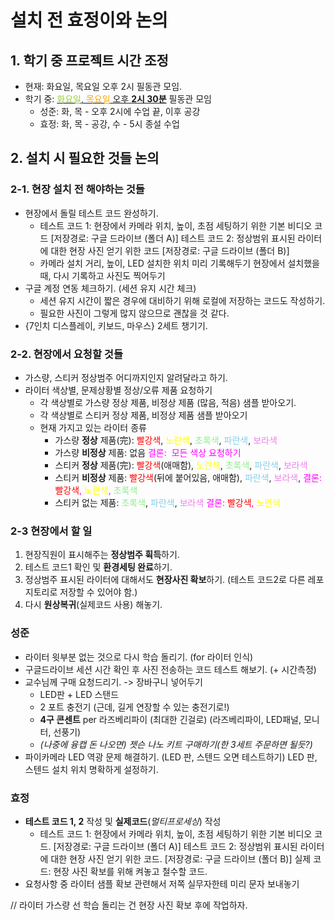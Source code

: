 #  설치 전 효정이와 논의

## 1. 학기 중 프로젝트 시간 조정

+ 현재: 화요일, 목요일 오후 2시 필동관 모임.
+ 학기 중: <u><span style="color:yellowgreen">화요일</span>, <span style="color:orange">목요일</span> 오후 **2시 30분**</u> 필동관 모임
    + 성준: 화, 목 - 오후 2시에 수업 끝, 이후 공강
    + 효정: 화, 목 - 공강, 수 - 5시 종설 수업

## 2. 설치 시 필요한 것들 논의

### 2-1. 현장 설치 전 해야하는 것들

+ 현장에서 돌릴 테스트 코드 완성하기.
    + 테스트 코드 1: 현장에서 카메라 위치, 높이, 초점 세팅하기 위한 기본 비디오 코드 [저장경로: 구글 드라이브 (폴더 A)]
        테스트 코드 2: 정상범위 표시된 라이터에 대한 현장 사진 얻기 위한 코드 [저장경로: 구글 드라이브 (폴더 B)]
    + 카메라 설치 거리, 높이, LED 설치한 위치 미리 기록해두기
        현장에서 설치했을 때, 다시 기록하고 사진도 찍어두기
+ 구글 계정 연동 체크하기. (세션 유지 시간 체크)
    + 세션 유지 시간이 짧은 경우에 대비하기 위해 로컬에 저장하는 코드도 작성하기.
    + 필요한 사진이 그렇게 많지 않으므로 괜찮을 것 같다.
+ {7인치 디스플레이, 키보드, 마우스} 2세트 챙기기.

### 2-2. 현장에서 요청할 것들

+ 가스량, 스티커 정상범주 어디까지인지 알려달라고 하기.
+ 라이터 색상별, 문제상황별 정상/오류 제품 요청하기
    + 각 색상별로 가스량 정상 제품, 비정상 제품 (많음, 적음) 샘플 받아오기.
    + 각 색상별로 스티커 정상 제품, 비정상 제품 샘플 받아오기
    + 현재 가지고 있는 라이터 종류
        + 가스량 **정상** 제품(完): <span style="color:red">빨강색</span>, <span style="color:yellow">노란색</span>, <span style="color:lightgreen">초록색</span>, <span style="color:skyblue">파란색</span>, <span style="color:violet">보라색</span> 
        + 가스량 **비정상** 제품: 없음
            <span style="color:magenta">결론:  모든 색상 요청하기</span>
        + 스티커 **정상** 제품(完): <span style="color:red">빨강색</span>(애매함), <span style="color:yellow">노란색</span>, <span style="color:lightgreen">초록색</span>, <span style="color:skyblue">파란색</span>, <span style="color:violet">보라색</span> 
        + 스티커 **비정상** 제품: <span style="color:red">빨강색</span>(뒤에 붙어있음, 애매함), <span style="color:skyblue">파란색</span>, <span style="color:violet">보라색</span>,
            <span style="color:magenta">결론: <span style="color:red">빨강색</span>, <span style="color:yellow">노란색</span>, <span style="color:lightgreen">초록색</span></span>
        + 스티커 없는 제품: <span style="color:lightgreen">초록색</span>, <span style="color:skyblue">파란색</span>, <span style="color:violet">보라색</span>
            <span style="color:magenta">결론: <span style="color:red">빨강색</span>, <span style="color:yellow">노란색</span></span>

### 2-3 현장에서 할 일

1. 현장직원이 표시해주는 **정상범주 휙득**하기.
2. 테스트 코드1 확인 및 **환경세팅 완료**하기.
3. 정상범주 표시된 라이터에 대해서도 **현장사진 확보**하기. 
    (테스트 코드2로 다른 레포지토리로 저장할 수 있어야 함.)
4. 다시 **원상복귀**(실제코드 사용) 해놓기.

### 성준

+ 라이터 윗부분 없는 것으로 다시 학습 돌리기. (for 라이터 인식)
+ 구글드라이브 세션 시간 확인 후 사진 전송하는 코드 테스트 해보기. (+ 시간측정)
+ 교수님께 구매 요청드리기. -> 장바구니 넣어두기
    + LED판 + LED 스탠드 
    + 2 포트 충전기 (근데, 길게 연장할 수 있는 충전기로!)
    + **4구 콘센트** per 라즈베리파이 (최대한 긴걸로) (라즈베리파이, LED패널, 모니터, 선풍기)
    + *(나중에 융캡 돈 나오면) 젯슨 나노 키트 구매하기(한 3세트 주문하면 될듯?)*
+ 파이카메라 LED 역광 문제 해결하기. (LED 판, 스텐드 오면 테스트하기)
    LED 판, 스텐드 설치 위치 명확하게 설정하기.

### 효정

+ **테스트 코드 1, 2** 작성 및 **실제코드**(*멀티프로세싱*) 작성
    + 테스트 코드 1: 현장에서 카메라 위치, 높이, 초점 세팅하기 위한 기본 비디오 코드. [저장경로: 구글 드라이브 (폴더 A)]
        테스트 코드 2: 정상범위 표시된 라이터에 대한 현장 사진 얻기 위한 코드. [저장경로: 구글 드라이브 (폴더 B)]
        실제 코드: 현장 사진 확보를 위해 켜놓고 철수할 코드.
+ 요청사항 중 라이터 샘플 확보 관련해서 저쪽 실무자한테 미리 문자 보내놓기



// 라이터 가스량 선 학습 돌리는 건 현장 사진 확보 후에 작업하자.

